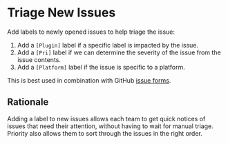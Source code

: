 # Triage New Issues

Add labels to newly opened issues to help triage the issue:

1. Add a `[Plugin]` label if a specific label is impacted by the issue.
2. Add a `[Pri]` label if we can determine the severity of the issue from the issue contents.
3. Add a `[Platform]` label if the issue is specific to a platform.

This is best used in combination with GitHub [issue forms](https://docs.github.com/en/communities/using-templates-to-encourage-useful-issues-and-pull-requests/configuring-issue-templates-for-your-repository#creating-issue-forms).

## Rationale

Adding a label to new issues allows each team to get quick notices of issues that need their attention, without having to wait for manual triage. Priority also allows them to sort through the issues in the right order.
